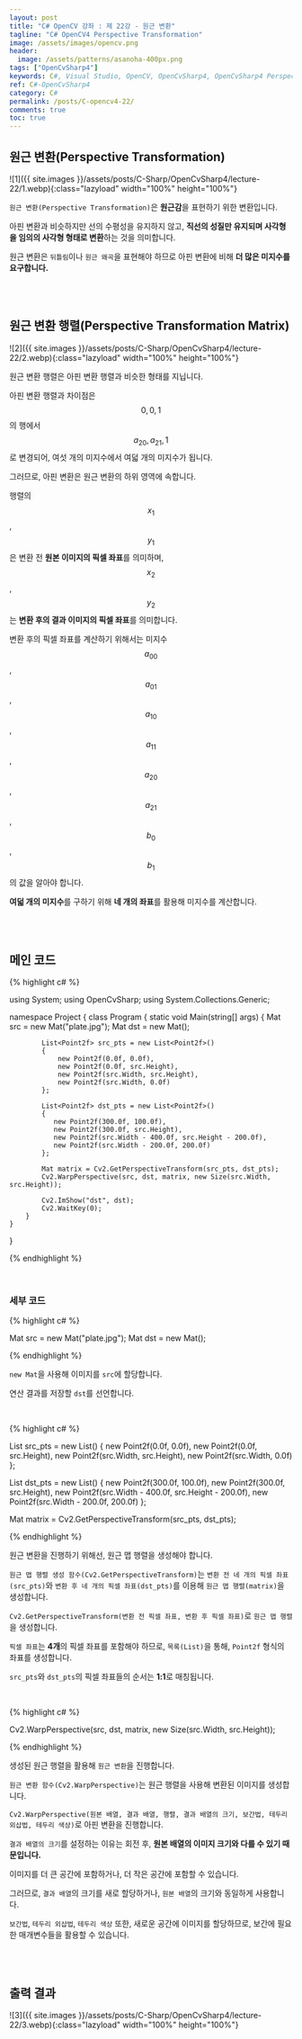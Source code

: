 ```yaml
---
layout: post
title: "C# OpenCV 강좌 : 제 22강 - 원근 변환"
tagline: "C# OpenCV4 Perspective Transformation"
image: /assets/images/opencv.png
header:
  image: /assets/patterns/asanoha-400px.png
tags: ["OpenCvSharp4"]
keywords: C#, Visual Studio, OpenCV, OpenCvSharp4, OpenCvSharp4 Perspective Transformation, OpenCvSharp4 WarpPerspective, OpenCvSharp4 GetPerspectiveTransform
ref: C#-OpenCvSharp4
category: C#
permalink: /posts/C-opencv4-22/
comments: true
toc: true
---
```


## 원근 변환(Perspective Transformation)

![1]({{ site.images }}/assets/posts/C-Sharp/OpenCvSharp4/lecture-22/1.webp){:class="lazyload" width="100%" height="100%"}

`원근 변환(Perspective Transformation)`은 **원근감**을 표현하기 위한 변환입니다.

아핀 변환과 비슷하지만 선의 수평성을 유지하지 않고, **직선의 성질만 유지되며 사각형을 임의의 사각형 형태로 변환**하는 것을 의미합니다.

원근 변환은 `뒤틀림`이나 `원근 왜곡`을 표현해야 하므로 아핀 변환에 비해 **더 많은 미지수를 요구합니다.**

<br>
<br>

## 원근 변환 행렬(Perspective Transformation Matrix)

![2]({{ site.images }}/assets/posts/C-Sharp/OpenCvSharp4/lecture-22/2.webp){:class="lazyload" width="100%" height="100%"}

원근 변환 행렬은 아핀 변환 행렬과 비슷한 형태를 지닙니다.

아핀 변환 행렬과 차이점은 $$ 0, 0, 1 $$의 행에서 $$ a_{20}, a_{21}, 1 $$로 변경되어, 여섯 개의 미지수에서 여덟 개의 미지수가 됩니다.

그러므로, 아핀 변환은 원근 변환의 하위 영역에 속합니다.

행렬의 $$ x_1 $$, $$ y_1 $$은 변환 전 **원본 이미지의 픽셀 좌표**를 의미하며, $$ x_2 $$, $$ y_2 $$는 **변환 후의 결과 이미지의 픽셀 좌표**를 의미합니다.

변환 후의 픽셀 좌표를 계산하기 위해서는 미지수 $$ a_{00} $$, $$ a_{01} $$, $$ a_{10} $$, $$ a_{11} $$, $$ a_{20} $$, $$ a_{21} $$, $$ b_0 $$, $$ b_1 $$의 값을 알아야 합니다.

**여덟 개의 미지수**를 구하기 위해 **네 개의 좌표**를 활용해 미지수를 계산합니다. 

<br>
<br>

## 메인 코드

{% highlight c# %}

using System; 
using OpenCvSharp;
using System.Collections.Generic;

namespace Project
{
    class Program
    {
        static void Main(string[] args)
        {
            Mat src = new Mat("plate.jpg");
            Mat dst = new Mat();

            List<Point2f> src_pts = new List<Point2f>()
            {
                new Point2f(0.0f, 0.0f),
                new Point2f(0.0f, src.Height),
                new Point2f(src.Width, src.Height),
                new Point2f(src.Width, 0.0f)
            };

            List<Point2f> dst_pts = new List<Point2f>()
            {
               new Point2f(300.0f, 100.0f),
               new Point2f(300.0f, src.Height),
               new Point2f(src.Width - 400.0f, src.Height - 200.0f),
               new Point2f(src.Width - 200.0f, 200.0f)
            };

            Mat matrix = Cv2.GetPerspectiveTransform(src_pts, dst_pts);
            Cv2.WarpPerspective(src, dst, matrix, new Size(src.Width, src.Height));

            Cv2.ImShow("dst", dst);
            Cv2.WaitKey(0);
        }   
    }
}

{% endhighlight %}

<br>

### 세부 코드

{% highlight c# %}

Mat src = new Mat("plate.jpg");
Mat dst = new Mat();

{% endhighlight %}

`new Mat`을 사용해 이미지를 `src`에 할당합니다.

연산 결과를 저장할 `dst`를 선언합니다.

<br>

{% highlight c# %}


List<Point2f> src_pts = new List<Point2f>()
{
    new Point2f(0.0f, 0.0f),
    new Point2f(0.0f, src.Height),
    new Point2f(src.Width, src.Height),
    new Point2f(src.Width, 0.0f)
};

List<Point2f> dst_pts = new List<Point2f>()
{
    new Point2f(300.0f, 100.0f),
    new Point2f(300.0f, src.Height),
    new Point2f(src.Width - 400.0f, src.Height - 200.0f),
    new Point2f(src.Width - 200.0f, 200.0f)
};

Mat matrix = Cv2.GetPerspectiveTransform(src_pts, dst_pts);

{% endhighlight %}

원근 변환을 진행하기 위해선, 원근 맵 행렬을 생성해야 합니다.

`원근 맵 행렬 생성 함수(Cv2.GetPerspectiveTransform)`는 `변환 전 네 개의 픽셀 좌표(src_pts)`와 `변환 후 네 개의 픽셀 좌표(dst_pts)`를 이용해 `원근 맵 행렬(matrix)`을 생성합니다.

`Cv2.GetPerspectiveTransform(변환 전 픽셀 좌표, 변환 후 픽셀 좌표)`로 `원근 맵 행렬`을 생성합니다.

`픽셀 좌표`는 **4개**의 픽셀 좌표를 포함해야 하므로, `목록(List)`을 통해, `Point2f` 형식의 좌표를 생성합니다.

`src_pts`와 `dst_pts`의 픽셀 좌표들의 순서는 **1:1**로 매칭됩니다.

<br>

{% highlight c# %}

Cv2.WarpPerspective(src, dst, matrix, new Size(src.Width, src.Height));

{% endhighlight %}

생성된 원근 행렬을 활용해 `원근 변환`을 진행합니다.

`원근 변환 함수(Cv2.WarpPerspective)`는 원근 행렬을 사용해 변환된 이미지를 생성합니다.

`Cv2.WarpPerspective(원본 배열, 결과 배열, 행렬, 결과 배열의 크기, 보간법, 테두리 외삽법, 테두리 색상)`로 아핀 변환을 진행합니다.

`결과 배열의 크기`를 설정하는 이유는 회전 후, **원본 배열의 이미지 크기와 다를 수 있기 때문입니다.**

이미지를 더 큰 공간에 포함하거나, 더 작은 공간에 포함할 수 있습니다.

그러므로, `결과 배열`의 크기를 새로 할당하거나, `원본 배열`의 크기와 동일하게 사용합니다.

`보간법`, `테두리 외삽법`, `테두리 색상` 또한, 새로운 공간에 이미지를 할당하므로, 보간에 필요한 매개변수들을 활용할 수 있습니다.

<br>
<br>

## 출력 결과

![3]({{ site.images }}/assets/posts/C-Sharp/OpenCvSharp4/lecture-22/3.webp){:class="lazyload" width="100%" height="100%"}
